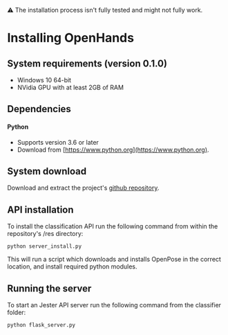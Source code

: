 
:warning: The installation process isn't fully tested and might not fully work. 

# Installing OpenHands 

## System requirements (version 0.1.0)
-   Windows 10 64-bit
-   NVidia GPU with at least 2GB of RAM

## Dependencies 
#### Python
-   Supports version 3.6 or later
-   Download from  [https://www.python.org](https://www.python.org).

## System download 
Download and extract the project's [github repository](https://github.com/PaulTreanor/openhands).

## API installation 
To install the classification API run the following command from within the repository's /res directory:

```
python server_install.py
```

This will run a script which downloads and installs OpenPose in the correct location, and install required python modules.

## Running the server 
To start an Jester API server run the following command from the classifier folder:

```
python flask_server.py
```
